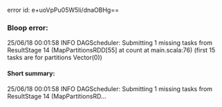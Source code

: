 error id: e+uoVpPu05W5li/dnaOBHg==
### Bloop error:

25/06/18 00:01:58 INFO DAGScheduler: Submitting 1 missing tasks from ResultStage 14 (MapPartitionsRDD[55] at count at main.scala:76) (first 15 tasks are for partitions Vector(0))
#### Short summary: 

25/06/18 00:01:58 INFO DAGScheduler: Submitting 1 missing tasks from ResultStage 14 (MapPartitionsRD...